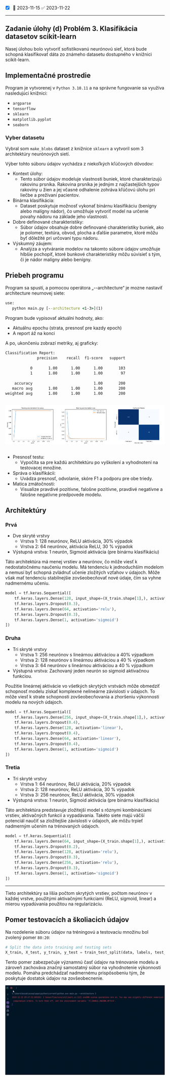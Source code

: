 - [x]  🛫 2023-11-15 ✅ 2023-11-22

---

## Zadanie úlohy (d) Problém 3. Klasifikácia datasetov scikit-learn

Nasej úlohou bolo vytvoriť sofistikovanú neurónovú sieť, ktorá bude schopná klasifikovať dáta zo známeho datasetu
dostupného v knižnici scikit-learn.

## Implementačné prostredie

Program je vytvorenej v `Python 3.10.11` a na správne fungovanie sa využíva nasledujúci knižnici:

- `argparse`
- `tensorflow`
- `sklearn`
- `matplotlib.pyplot`
- `seaborn`

### Vyber datasetu

Vybral som `make_blobs` dataset z knižnice `sklearn` a vytvoril som 3 architektúry neurónových sietí.

Výber tohto súboru údajov vychádza z niekoľkých kľúčových dôvodov:

- Kontext úlohy:
    - Tento súbor údajov modeluje vlastnosti buniek, ktoré charakterizujú rakovinu prsníka. Rakovina prsníka je
      jedným z najčastejších typov rakoviny u žien a jej včasné odhalenie zohráva kľúčovú úlohu pri liečbe a prežívaní
      pacientov.
- Binárna klasifikácia:
    - Dataset poskytuje možnosť vykonať binárnu klasifikáciu (benígny alebo malígny nádor), čo umožňuje
      vytvoriť model na určenie povahy nádoru na základe jeho vlastností.
- Dobre definované charakteristiky:
    - Súbor údajov obsahuje dobre definované charakteristiky buniek, ako je polomer,
      textúra, obvod, plocha a ďalšie parametre, ktoré môžu byť dôležité pri určovaní typu nádoru.
- Výskumný záujem:
    - Analýza a vytváranie modelov na takomto súbore údajov umožňuje hlbšie pochopiť, ktoré bunkové
      charakteristiky môžu súvisieť s tým, či je nádor malígny alebo benígny.

## Priebeh programu

Program sa spustí, a pomocou operátora „--architecture“ je mozne nastaviť architecture neurnovej siete:

```cmd
use:
   python main.py [--architecture <1-3>](1)
```

Program bude vypisovať aktuálni hodnoty, ako:

- Aktuálnu epochu (strata, presnosť pre kazdy epoch)
- A report áž na konci

A po, ukončeniu zobrazí metriky, aj graficky:

```
Classification Report:
              precision    recall  f1-score   support

           0       1.00      1.00      1.00       103
           1       1.00      1.00      1.00        97

    accuracy                           1.00       200
   macro avg       1.00      1.00      1.00       200
weighted avg       1.00      1.00      1.00       200
```

<div style="display: grid; grid-template-columns: repeat(3, minmax(0, 1fr));">

![accuracy.png](accuracy.png)

![loss.png](loss.png)

![confusion_matrix.png](confusion_matrix.png)

</div>

- Presnosť testu:
    - Vypočíta sa pre každú architektúru po vyškolení a vyhodnotení na testovacej množine.
- Správa o klasifikácii:
    - Uvádza presnosť, odvolanie, skóre F1 a podporu pre obe triedy.
- Matica zmätočnosti:
    - Visualize pravdivé pozitívne, falošne pozitívne, pravdivé negatívne a falošne negatívne
      predpovede modelu.

## Architektúry

### Prvá

- Dve skryté vrstvy
    - Vrstva 1: 128 neurónov, ReLU aktivácia, 30% výpadok
    - Vrstva 2: 64 neurónov, aktivácia ReLU, 30 % výpadok
- Výstupná vrstva: 1 neurón, Sigmoid aktivácia (pre binárnu klasifikáciu)

Táto architektúra má menej vrstiev a neurónov, čo môže viesť k nedostatočnému naučeniu modelu. Má tendenciu k
jednoduchším modelom a nemusí byť schopná zvládnuť učenie zložitých vzťahov v údajoch. Môže však mať tendenciu
stabilnejšie zovšeobecňovať nové údaje, čím sa vyhne nadmernému učeniu.

```python
model = tf.keras.Sequential([
    tf.keras.layers.Dense(128, input_shape=(X_train.shape[1],), activation='relu'),
    tf.keras.layers.Dropout(0.3),
    tf.keras.layers.Dense(64, activation='relu'),
    tf.keras.layers.Dropout(0.3),
    tf.keras.layers.Dense(1, activation='sigmoid')
])
```

### Druha

- Tri skryté vrstvy
    - Vrstva 1: 256 neurónov s lineárnou aktiváciou a 40% výpadkom
    - Vrstva 2: 128 neurónov s lineárnou aktiváciou a 40 % výpadkom
    - Vrstva 3: 64 neurónov s lineárnou aktiváciou a 40 % výpadkom
- Výstupná vrstva: Zachovaný jeden neurón so sigmoid aktivačnou funkciou.

Použitie lineárnej aktivácie vo všetkých skrytých vrstvách môže obmedziť schopnosť modelu získať komplexné nelineárne
závislosti v údajoch. To môže viesť k strate schopnosti zovšeobecňovania a zhoršeniu výkonnosti modelu na nových
údajoch.

```python
model = tf.keras.Sequential([
    tf.keras.layers.Dense(256, input_shape=(X_train.shape[1],), activation='linear'),
    tf.keras.layers.Dropout(0.4),
    tf.keras.layers.Dense(128, activation='linear'),
    tf.keras.layers.Dropout(0.4),
    tf.keras.layers.Dense(64, activation='linear'),
    tf.keras.layers.Dropout(0.4),
    tf.keras.layers.Dense(1, activation='sigmoid')
])
```

### Tretia

- Tri skryté vrstvy
    - Vrstva 1: 64 neurónov, ReLU aktivácia, 20% výpadok
    - Vrstva 2: 128 neurónov, ReLU aktivácia, 30 % výpadok
    - Vrstva 3: 256 neurónov, ReLU aktivácia, 30% výpadok
- Výstupná vrstva: 1 neurón, Sigmoid aktivácia (pre binárnu klasifikáciu)

Táto architektúra predstavuje zložitejší model s rôznymi kombináciami vrstiev, aktivačných funkcií a vypadávania. Takéto
siete majú väčší potenciál naučiť sa zložitejšie závislosti v údajoch, ale môžu trpieť nadmerným učením na trénovaných
údajoch.

```python
model = tf.keras.Sequential([
    tf.keras.layers.Dense(64, input_shape=(X_train.shape[1],), activation='relu'),
    tf.keras.layers.Dropout(0.2),
    tf.keras.layers.Dense(128, activation='relu'),
    tf.keras.layers.Dropout(0.3),
    tf.keras.layers.Dense(256, activation='relu'),
    tf.keras.layers.Dropout(0.3),
    tf.keras.layers.Dense(1, activation='sigmoid')
])
```

---

Tieto architektúry sa líšia počtom skrytých vrstiev, počtom neurónov v každej vrstve, použitými aktivačnými funkciami
(ReLU, sigmoid, linear) a mierou vypadúvania použitou na regularizáciu.

## Pomer testovacích a školiacich údajov

Na rozdelenie súboru údajov na tréningovú a testovaciu množinu bol zvolený pomer `80:20`:

```python
# Split the data into training and testing sets
X_train, X_test, y_train, y_test = train_test_split(data, labels, test_size=0.2, random_state=42)
```

Tento pomer zabezpečuje významnú časť údajov na trénovanie modelu a zároveň zachováva značný samostatný súbor na
vyhodnotenie výkonnosti modelu. Pomáha predchádzať nadmernému prispôsobeniu tým, že poskytuje dostatok údajov na
zovšeobecnenie.

![running_program.gif](running_program.gif)
